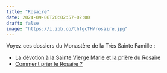 ```yaml
---
title: "Rosaire"
date: 2024-09-06T20:02:57+02:00
draft: false
image: "https://i.ibb.co/thfgcTH/rosaire.jpg"
---
```


Voyez ces dossiers du Monastère de la Très Sainte Famille : 

* [La dévotion à la Sainte Vierge Marie et la prière du Rosaire](https://www.vaticancatholique.com/devotion-a-la-vierge-marie/)
* [Comment prier le Rosaire ?](https://www.vaticancatholique.com/comment-prier-le-rosaire/)
